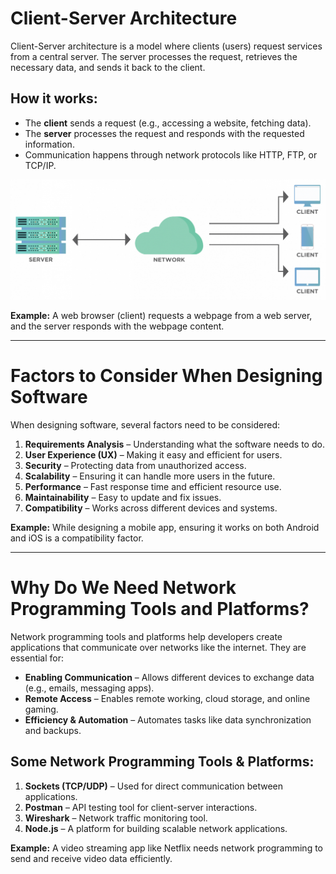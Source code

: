 # Client-Server Architecture
Client-Server architecture is a model where clients (users) request services from a central server. The server processes the request, retrieves the necessary data, and sends it back to the client.

## How it works:
- The **client** sends a request (e.g., accessing a website, fetching data).
- The **server** processes the request and responds with the requested information.
- Communication happens through network protocols like HTTP, FTP, or TCP/IP.

![alt text](images/client.png)

**Example:** A web browser (client) requests a webpage from a web server, and the server responds with the webpage content.

---

# Factors to Consider When Designing Software
When designing software, several factors need to be considered:

1. **Requirements Analysis** – Understanding what the software needs to do.
2. **User Experience (UX)** – Making it easy and efficient for users.
3. **Security** – Protecting data from unauthorized access.
4. **Scalability** – Ensuring it can handle more users in the future.
5. **Performance** – Fast response time and efficient resource use.
6. **Maintainability** – Easy to update and fix issues.
7. **Compatibility** – Works across different devices and systems.

**Example:** While designing a mobile app, ensuring it works on both Android and iOS is a compatibility factor.

---

# Why Do We Need Network Programming Tools and Platforms?
Network programming tools and platforms help developers create applications that communicate over networks like the internet. They are essential for:

- **Enabling Communication** – Allows different devices to exchange data (e.g., emails, messaging apps).
- **Remote Access** – Enables remote working, cloud storage, and online gaming.
- **Efficiency & Automation** – Automates tasks like data synchronization and backups.

## Some Network Programming Tools & Platforms:
1. **Sockets (TCP/UDP)** – Used for direct communication between applications.
2. **Postman** – API testing tool for client-server interactions.
3. **Wireshark** – Network traffic monitoring tool.
4. **Node.js** – A platform for building scalable network applications.

**Example:** A video streaming app like Netflix needs network programming to send and receive video data efficiently.
